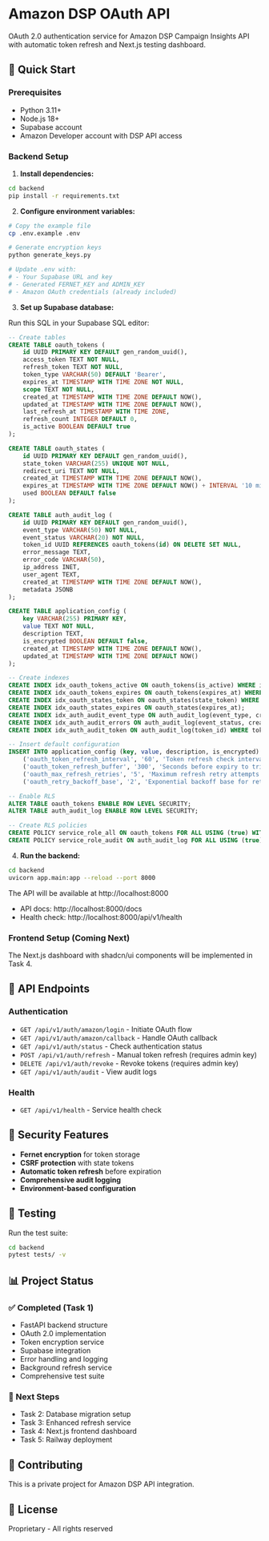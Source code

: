 # Amazon DSP OAuth API

OAuth 2.0 authentication service for Amazon DSP Campaign Insights API with automatic token refresh and Next.js testing dashboard.

## 🚀 Quick Start

### Prerequisites

- Python 3.11+
- Node.js 18+
- Supabase account
- Amazon Developer account with DSP API access

### Backend Setup

1. **Install dependencies:**
```bash
cd backend
pip install -r requirements.txt
```

2. **Configure environment variables:**
```bash
# Copy the example file
cp .env.example .env

# Generate encryption keys
python generate_keys.py

# Update .env with:
# - Your Supabase URL and key
# - Generated FERNET_KEY and ADMIN_KEY
# - Amazon OAuth credentials (already included)
```

3. **Set up Supabase database:**

Run this SQL in your Supabase SQL editor:

```sql
-- Create tables
CREATE TABLE oauth_tokens (
    id UUID PRIMARY KEY DEFAULT gen_random_uuid(),
    access_token TEXT NOT NULL,
    refresh_token TEXT NOT NULL,
    token_type VARCHAR(50) DEFAULT 'Bearer',
    expires_at TIMESTAMP WITH TIME ZONE NOT NULL,
    scope TEXT NOT NULL,
    created_at TIMESTAMP WITH TIME ZONE DEFAULT NOW(),
    updated_at TIMESTAMP WITH TIME ZONE DEFAULT NOW(),
    last_refresh_at TIMESTAMP WITH TIME ZONE,
    refresh_count INTEGER DEFAULT 0,
    is_active BOOLEAN DEFAULT true
);

CREATE TABLE oauth_states (
    id UUID PRIMARY KEY DEFAULT gen_random_uuid(),
    state_token VARCHAR(255) UNIQUE NOT NULL,
    redirect_uri TEXT NOT NULL,
    created_at TIMESTAMP WITH TIME ZONE DEFAULT NOW(),
    expires_at TIMESTAMP WITH TIME ZONE DEFAULT NOW() + INTERVAL '10 minutes',
    used BOOLEAN DEFAULT false
);

CREATE TABLE auth_audit_log (
    id UUID PRIMARY KEY DEFAULT gen_random_uuid(),
    event_type VARCHAR(50) NOT NULL,
    event_status VARCHAR(20) NOT NULL,
    token_id UUID REFERENCES oauth_tokens(id) ON DELETE SET NULL,
    error_message TEXT,
    error_code VARCHAR(50),
    ip_address INET,
    user_agent TEXT,
    created_at TIMESTAMP WITH TIME ZONE DEFAULT NOW(),
    metadata JSONB
);

CREATE TABLE application_config (
    key VARCHAR(255) PRIMARY KEY,
    value TEXT NOT NULL,
    description TEXT,
    is_encrypted BOOLEAN DEFAULT false,
    created_at TIMESTAMP WITH TIME ZONE DEFAULT NOW(),
    updated_at TIMESTAMP WITH TIME ZONE DEFAULT NOW()
);

-- Create indexes
CREATE INDEX idx_oauth_tokens_active ON oauth_tokens(is_active) WHERE is_active = true;
CREATE INDEX idx_oauth_tokens_expires ON oauth_tokens(expires_at) WHERE is_active = true;
CREATE INDEX idx_oauth_states_token ON oauth_states(state_token) WHERE used = false;
CREATE INDEX idx_oauth_states_expires ON oauth_states(expires_at);
CREATE INDEX idx_auth_audit_event_type ON auth_audit_log(event_type, created_at DESC);
CREATE INDEX idx_auth_audit_errors ON auth_audit_log(event_status, created_at DESC) WHERE event_status = 'failure';
CREATE INDEX idx_auth_audit_token ON auth_audit_log(token_id) WHERE token_id IS NOT NULL;

-- Insert default configuration
INSERT INTO application_config (key, value, description, is_encrypted) VALUES
    ('oauth_token_refresh_interval', '60', 'Token refresh check interval in seconds', false),
    ('oauth_token_refresh_buffer', '300', 'Seconds before expiry to trigger refresh', false),
    ('oauth_max_refresh_retries', '5', 'Maximum refresh retry attempts', false),
    ('oauth_retry_backoff_base', '2', 'Exponential backoff base for retries', false);

-- Enable RLS
ALTER TABLE oauth_tokens ENABLE ROW LEVEL SECURITY;
ALTER TABLE auth_audit_log ENABLE ROW LEVEL SECURITY;

-- Create RLS policies
CREATE POLICY service_role_all ON oauth_tokens FOR ALL USING (true) WITH CHECK (true);
CREATE POLICY service_role_audit ON auth_audit_log FOR ALL USING (true) WITH CHECK (true);
```

4. **Run the backend:**
```bash
cd backend
uvicorn app.main:app --reload --port 8000
```

The API will be available at http://localhost:8000
- API docs: http://localhost:8000/docs
- Health check: http://localhost:8000/api/v1/health

### Frontend Setup (Coming Next)

The Next.js dashboard with shadcn/ui components will be implemented in Task 4.

## 📝 API Endpoints

### Authentication
- `GET /api/v1/auth/amazon/login` - Initiate OAuth flow
- `GET /api/v1/auth/amazon/callback` - Handle OAuth callback
- `GET /api/v1/auth/status` - Check authentication status
- `POST /api/v1/auth/refresh` - Manual token refresh (requires admin key)
- `DELETE /api/v1/auth/revoke` - Revoke tokens (requires admin key)
- `GET /api/v1/auth/audit` - View audit logs

### Health
- `GET /api/v1/health` - Service health check

## 🔐 Security Features

- **Fernet encryption** for token storage
- **CSRF protection** with state tokens
- **Automatic token refresh** before expiration
- **Comprehensive audit logging**
- **Environment-based configuration**

## 🧪 Testing

Run the test suite:
```bash
cd backend
pytest tests/ -v
```

## 📊 Project Status

### ✅ Completed (Task 1)
- FastAPI backend structure
- OAuth 2.0 implementation
- Token encryption service
- Supabase integration
- Error handling and logging
- Background refresh service
- Comprehensive test suite

### 🚧 Next Steps
- Task 2: Database migration setup
- Task 3: Enhanced refresh service
- Task 4: Next.js frontend dashboard
- Task 5: Railway deployment

## 🤝 Contributing

This is a private project for Amazon DSP API integration.

## 📄 License

Proprietary - All rights reserved
